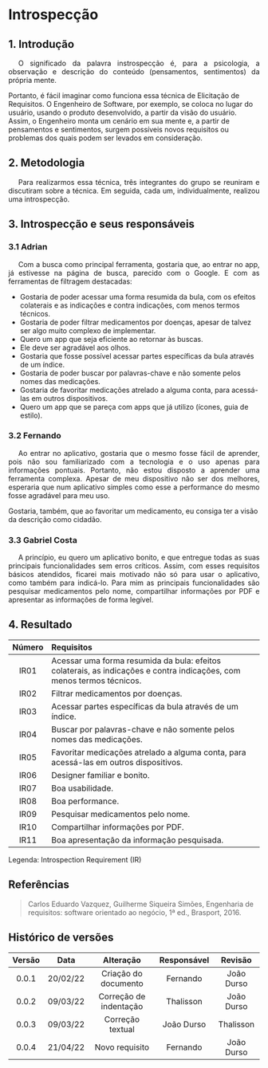 # Introspecção

## 1. Introdução

<p style="text-indent: 20px; text-align: justify">
O significado da palavra instrospecção é, para a psicologia, a observação e descrição do conteúdo (pensamentos, sentimentos) da própria mente.

Portanto, é fácil imaginar como funciona essa técnica de Elicitação de Requisitos. O Engenheiro de Software, por exemplo, se coloca no lugar do usuário, usando o produto desenvolvido, a partir da visão do usuário. Assim, o Engenheiro monta um cenário em sua mente e, a partir de pensamentos e sentimentos, surgem possíveis novos requisitos ou problemas dos quais podem ser levados em consideração.

</p>

## 2. Metodologia

<p style="text-indent: 20px; text-align: justify">
Para realizarmos essa técnica, três integrantes do grupo se reuniram e discutiram sobre a técnica. Em seguida, cada um, individualmente, realizou uma introspecção.
</p>

## 3. Introspecção e seus responsáveis

### 3.1 Adrian

<p style="text-indent: 20px; text-align: justify">
Com a busca como principal ferramenta, gostaria que, ao entrar no app, já estivesse na página de busca, parecido com o Google. E com as ferramentas de filtragem destacadas:

- Gostaria de poder acessar uma forma resumida da bula, com os efeitos colaterais e as indicações e contra indicações, com menos termos técnicos.
- Gostaria de poder filtrar medicamentos por doenças, apesar de talvez ser algo muito complexo de implementar.
- Quero um app que seja eficiente ao retornar às buscas.
- Ele deve ser agradável aos olhos.
- Gostaria que fosse possível acessar partes específicas da bula através de um índice.
- Gostaria de poder buscar por palavras-chave e não somente pelos nomes das medicações.
- Gostaria de favoritar medicações atrelado a alguma conta, para acessá-las em outros dispositivos.
- Quero um app que se pareça com apps que já utilizo (ícones, guia de estilo).
</p>

### 3.2 Fernando

<p style="text-indent: 20px; text-align: justify">
Ao entrar no aplicativo, gostaria que o mesmo fosse fácil de aprender, pois não sou familiarizado com a tecnologia e o uso apenas para informações pontuais. Portanto, não estou disposto a aprender uma ferramenta complexa. Apesar de meu dispositivo não ser dos melhores, esperaria que num aplicativo simples como esse a performance do mesmo fosse agradável para meu uso.
 
Gostaria, também, que ao favoritar um medicamento, eu consiga ter a visão da descrição como cidadão.
</p>

### 3.3 Gabriel Costa

<p style="text-indent: 20px; text-align: justify">
A princípio, eu quero um aplicativo bonito, e que entregue todas as suas principais funcionalidades sem erros críticos. Assim, com esses requisitos básicos atendidos, ficarei mais motivado não só para usar o aplicativo, como também para indicá-lo. Para mim as principais funcionalidades são pesquisar medicamentos pelo nome, compartilhar informações por PDF e apresentar as informações de forma legível.
</p>

## 4. Resultado

 <div id="requisitos-introsp"></div>

| Número | Requisitos |
| :----: | :--------- |
| <span id="intro-01">IR01</span> | Acessar uma forma resumida da bula: efeitos colaterais, as indicações e contra indicações, com menos termos técnicos. |
| <span id="intro-02">IR02</span> | Filtrar medicamentos por doenças. |
| <span id="intro-03">IR03</span> | Acessar partes específicas da bula através de um índice. |
| <span id="intro-04">IR04</span> | Buscar por palavras-chave e não somente pelos nomes das medicações. |
| <span id="intro-05">IR05</span> | Favoritar medicações atrelado a alguma conta, para acessá-las em outros dispositivos. |
| <span id="intro-06">IR06</span> | Designer familiar e bonito. |
| <span id="intro-07">IR07</span> | Boa usabilidade. |
| <span id="intro-08">IR08</span> | Boa performance. |
| <span id="intro-09">IR09</span> | Pesquisar medicamentos pelo nome. |
| <span id="intro-10">IR10</span> | Compartilhar informações por PDF. |
| <span id="intro-11">IR11</span> | Boa apresentação da informação pesquisada. |

Legenda: Introspection Requirement (IR)

## Referências

> Carlos Eduardo Vazquez, Guilherme Siqueira Simões, Engenharia de requisitos: software orientado ao negócio, 1ª ed., Brasport, 2016.

## Histórico de versões

| Versão |   Data   |       Alteração        | Responsável |  Revisão   |
| :----: | :------: | :--------------------: | :---------: | :--------: |
| 0.0.1  | 20/02/22 |  Criação do documento  |  Fernando   | João Durso |
| 0.0.2  | 09/03/22 | Correção de indentação |  Thalisson  | João Durso |
| 0.0.3  | 09/03/22 |    Correção textual    | João Durso  | Thalisson  |
| 0.0.4  | 21/04/22 |     Novo requisito     |  Fernando   | João Durso |
